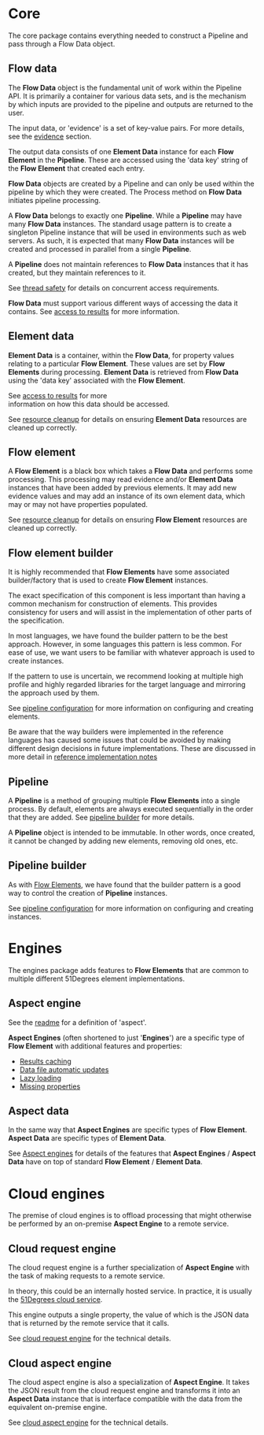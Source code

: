 
# Core 

The core package contains everything needed to construct a Pipeline and pass through 
a Flow Data object.

## Flow data

The **Flow Data** object is the fundamental unit of work within the Pipeline API.
It is primarily a container for various data sets, and is the mechanism by which 
inputs are provided to the pipeline and outputs are returned to the user.

The input data, or 'evidence' is a set of key-value pairs. For more details, 
see the [evidence](features/evidence.md) section.

The output data consists of one **Element Data** instance for each **Flow Element** 
in the **Pipeline**. These are accessed using the 'data key' string of the
 **Flow Element** that created each entry.

**Flow Data** objects are created by a Pipeline and can only be used within the 
pipeline by which they were created. The Process method on **Flow Data** 
initiates pipeline processing.

A **Flow Data** belongs to exactly one **Pipeline**. 
While a **Pipeline** may have many **Flow Data** instances. 
The standard usage pattern is to create a singleton Pipeline instance that will
be used in environments such as web servers. As such, it is expected that many 
**Flow Data** instances will be created and processed in parallel from a single 
**Pipeline**.

A **Pipeline** does not maintain references to **Flow Data** instances that it 
has created, but they maintain references to it.

See [thread safety](features/thread-safety.md) for details on concurrent access requirements.

**Flow Data** must support various different ways of accessing the data it contains. 
See [access to results](features/access-to-results.md) for more information.

## Element data

**Element Data** is a container, within the **Flow Data**, for property values 
relating to a particular **Flow Element**. These values are set by 
**Flow Elements** during processing. **Element Data** is retrieved from 
**Flow Data** using the 'data key' associated with the **Flow Element**.

See [access to results](features/access-to-results.md) for more  
information on how this data should be accessed.

See [resource cleanup](features/resource-cleanup.md) for details on ensuring 
**Element Data** resources are cleaned up correctly.

## Flow element

A **Flow Element** is a black box which takes a **Flow Data** and performs some
processing. This processing may read evidence and/or **Element Data** instances
that have been added by previous elements. It may add new evidence values and
may add an instance of its own element data, which may or may not have 
properties populated.

See [resource cleanup](features/resource-cleanup.md) for details on ensuring 
**Flow Element** resources are cleaned up correctly.

## Flow element builder

It is highly recommended that **Flow Elements** have some associated
builder/factory that is used to create **Flow Element** instances.

The exact specification of this component is less important than having a common
mechanism for construction of elements. This provides consistency for users and
will assist in the implementation of other parts of the specification.

In most languages, we have found the builder pattern to be the best approach.
However, in some languages this pattern is less common. For ease of use, we want 
users to be familiar with whatever approach is used to create instances.

If the pattern to use is uncertain, we recommend looking at multiple high profile 
and highly regarded libraries for the target language and mirroring the approach 
used by them.

See [pipeline configuration](features/pipeline-configuration.md) for more 
information on configuring and creating elements.

Be aware that the way builders were implemented in the reference languages 
has caused some issues that could be avoided by making different design 
decisions in future implementations. These are discussed in more detail 
in [reference implementation notes](reference-implementation-notes.md#builders)

## Pipeline

A **Pipeline** is a method of grouping multiple **Flow Elements** into a single 
process. By default, elements are always executed sequentially in the order 
that they are added. See [pipeline builder](#pipeline-builder) for more details.

A **Pipeline** object is intended to be immutable. In other words, once created, it cannot be 
changed by adding new elements, removing old ones, etc.

## Pipeline builder

As with [Flow Elements](#flow-element-builder), we have found that the builder 
pattern is a good way to control the creation of **Pipeline** instances.

See [pipeline configuration](features/pipeline-configuration.md) for more information
on configuring and creating instances.

# Engines

The engines package adds features to **Flow Elements** that are common to
multiple different 51Degrees element implementations.

## Aspect engine

See the [readme](README.md#engine) for a definition of 'aspect'.

**Aspect Engines** (often shortened to just '**Engines**') are a specific type 
of **Flow Element** with additional features and properties:

- [Results caching](features/caching.md)
- [Data file automatic updates](features/data-updates.md)
- [Lazy loading](features/properties.md#lazy-loading)
- [Missing properties](features/properties.md#missing-properties)

## Aspect data

In the same way that **Aspect Engines** are specific types of **Flow Element**. 
**Aspect Data** are specific types of **Element Data**.

See [Aspect engines](#aspect-engine) for details of the features that 
**Aspect Engines** / **Aspect Data** have on top of standard **Flow Element** / 
**Element Data**. 

# Cloud engines

The premise of cloud engines is to offload processing that might otherwise
be performed by an on-premise **Aspect Engine** to a remote service.

## Cloud request engine

The cloud request engine is a further specialization of **Aspect Engine** 
with the task of making requests to a remote service.

In theory, this could be an internally hosted service. In practice, it is
usually the [51Degrees cloud service](https://cloud.51degrees.com/api-docs/index.html).

This engine outputs a single property, the value of which is the JSON data 
that is returned by the remote service that it calls.

See [cloud request engine](pipeline-elements/cloud-request-engine.md) 
for the technical details.

## Cloud aspect engine

The cloud aspect engine is also a specialization of **Aspect Engine**.
It takes the JSON result from the cloud request engine and transforms 
it into an **Aspect Data** instance that is interface compatible with 
the data from the equivalent on-premise engine.

See [cloud aspect engine](pipeline-elements/cloud-aspect-engine.md) 
for the technical details.
